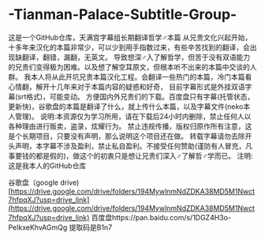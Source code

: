 # -Tianman-Palace-Subtitle-Group-
这是一个GitHub仓库，天满宫字幕组长期翻译哲学♂本篇
从兄贵文化兴起开始，十多年来汉化的本篇非常少，可以少到用手指数过来，有些辛苦找到的翻译，会出现缺翻译，翻错，漏翻，无英文。
导致想深♂入了解哲学，但苦于没有双语能力的兄贵们变得极为困难。以及想了解空耳原文，但根本听不出来的本篇中交谈的人群。
我本人将从此开坑兄贵本篇汉化工程。会翻译一些热门的本篇，冷门本篇看心情翻，解开十几年来对于本篇内容的疑惑和好奇，
目前字幕形式是外挂双语字幕(srt格式)，可能变动。
方便国内外兄贵们的下载。百度盘只有字幕(托管状态，更新快)，谷歌盘的本篇是翻译了什么，就上传什么本篇，以及字幕文件(neko本人管理)。
说明:本资源仅为学习所用，请在下载后24小时内删除，禁止任何人以各种理由进行贩卖，盗录，炫耀行为。
禁止违规传播，版权归原作所有注意，这是个长期项目，只要没有声明，那么说明这个项目还在做。
转载字幕请勿去除开头声明，本字幕不涉及盈利，禁止私自盈利。不接受任何赞助(谨防有人冒充，凡事要钱的都是假的)，做这个的初衷只是想让兄贵们深入♂了解哲♂学而已。
注明:这是我本人的GitHub仓库



谷歌盘（google drive)[https://drive.google.com/drive/folders/194MywlnmNdZDKA38MD5M1Nwct7hfpqXJ?usp=drive_link](https://drive.google.com/drive/folders/194MywlnmNdZDKA38MD5M1Nwct7hfpqXJ?usp=drive_link)
百度盘https://pan.baidu.com/s/1DGZ4H3o-PeIkxeKhvAGmQg
提取码是B1n7

